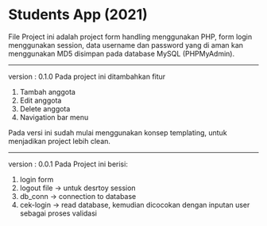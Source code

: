 # Students App (2021)
File Project ini adalah project form handling menggunakan PHP, form login menggunakan session, data username dan password yang di aman kan menggunakan MD5 disimpan pada database MySQL (PHPMyAdmin).

-------------------------------------------------

version : 0.1.0
Pada project ini ditambahkan fitur
1. Tambah anggota
2. Edit anggota
3. Delete anggota
4. Navigation bar menu

Pada versi ini sudah mulai menggunakan konsep templating,
untuk menjadikan project lebih clean.

-------------------------------------------------

version : 0.0.1
Pada Project ini berisi:
1. login form
2. logout file -> untuk desrtoy session
3. db_conn -> connection to database
4. cek-login -> read database, kemudian dicocokan dengan inputan user sebagai proses validasi
